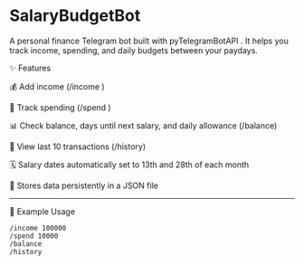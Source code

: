 # SalaryBudgetBot
A personal finance Telegram bot built with pyTelegramBotAPI . It helps you track income, spending, and daily budgets between your paydays.

✨ Features

💰 Add income (/income <amount>)

🛒 Track spending (/spend <amount>)

📊 Check balance, days until next salary, and daily allowance (/balance)

📜 View last 10 transactions (/history)

🗓 Salary dates automatically set to 13th and 28th of each month

💾 Stores data persistently in a JSON file


---
📖 Example Usage

```
/income 100000
/spend 10000
/balance
/history
```
